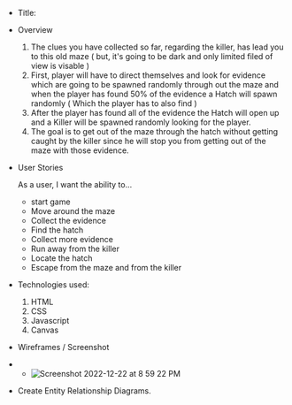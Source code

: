 * Title: 


* Overview
   
   1. The clues you have collected so far, regarding the killer, has lead you to this old maze ( but, it's going to be dark and only limited filed of view is visable )
    2. First, player will have to direct themselves and look for evidence which are going to be spawned randomly through out the maze and when the player has found 50% of the evidence a Hatch will spawn randomly ( Which the player has to also find )
    3. After the player has found all of the evidence the Hatch will open up and a Killer will be spawned randomly looking for the player.
    4. The goal is to get out of the maze through the hatch without getting caught by the killer since he will stop you from getting out of the maze with those evidence.

* User Stories
   
   As a user, I want the ability to...
    - start game
    - Move around the maze
    - Collect the evidence
    - Find the hatch
    - Collect more evidence
    - Run away from the killer
    - Locate the hatch 
    - Escape from the maze and from the killer

* Technologies used:
    
    1. HTML
    2. CSS
    3. Javascript
    4. Canvas

* Wireframes / Screenshot
* 
    - ![Screenshot 2022-12-22 at 8 59 22 PM](https://user-images.githubusercontent.com/120142329/209256034-862e7c37-eaa5-4782-b8bb-e3a9862ddfea.png)




* Create Entity Relationship Diagrams.


